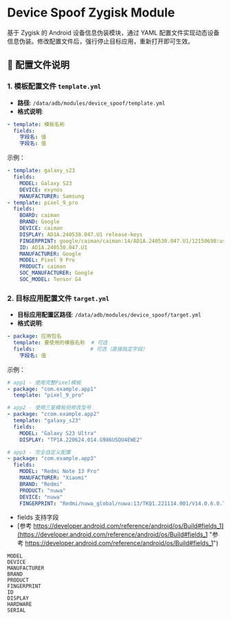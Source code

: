 # Device Spoof Zygisk Module

基于 Zygisk 的 Android 设备信息伪装模块，通过 YAML 配置文件实现动态设备信息伪装。修改配置文件后，强行停止目标应用，重新打开即可生效。

## 📁 配置文件说明

### 1. 模板配置文件 `template.yml`
- **路径**: `/data/adb/modules/device_spoof/template.yml`
- **格式说明**:

```yaml
- template: 模板名称
  fields:
    字段名: 值
    字段名: 值
```
示例：
```yaml
- template: galaxy_s23
  fields:
    MODEL: Galaxy S23
    DEVICE: exynos
    MANUFACTURER: Samsung
- template: pixel_9_pro
  fields:
    BOARD: caiman
    BRAND: Google
    DEVICE: caiman
    DISPLAY: AD1A.240530.047.U1 release-keys
    FINGERPRINT: google/caiman/caiman:14/AD1A.240530.047.U1/12150698:user/release-keys
    ID: AD1A.240530.047.U1
    MANUFACTURER: Google
    MODEL: Pixel 9 Pro
    PRODUCT: caiman
    SOC_MANUFACTURER: Google
    SOC_MODEL: Tensor G4
```

### 2. 目标应用配置文件 `target.yml`
- **目标应用配置区路径**: `/data/adb/modules/device_spoof/target.yml`
- **格式说明**:
```yaml
- package: 应用包名
  template: 要使用的模板名称  # 可选
  fields:                  # 可选（直接指定字段）
    字段名: 值
```
示例：
```yaml
# app1 - 使用完整Pixel模板
- package: "com.example.app1"
  template: "pixel_9_pro"

# app2 - 使用三星模板但修改型号
- package: "ccom.example.app2"
  template: "galaxy_s23"
  fields:
    MODEL: "Galaxy S23 Ultra"
    DISPLAY: "TP1A.220624.014.G986USQU4EWE2"

# app3 - 完全自定义配置
- package: "com.example.app3"
  fields:
    MODEL: "Redmi Note 13 Pro"
    MANUFACTURER: "Xiaomi"
    BRAND: "Redmi"
    PRODUCT: "nuwa"
    DEVICE: "nuwa"
    FINGERPRINT: "Redmi/nuwa_global/nuwa:13/TKQ1.221114.001/V14.0.6.0.TMBMIXM:user/release-keys"
```

- fields 支持字段
- [参考 https://developer.android.com/reference/android/os/Build#fields_1](https://developer.android.com/reference/android/os/Build#fields_1 "参考 https://developer.android.com/reference/android/os/Build#fields_1")

```
MODEL
DEVICE
MANUFACTURER
BRAND
PRODUCT
FINGERPRINT
ID
DISPLAY
HARDWARE
SERIAL
```
